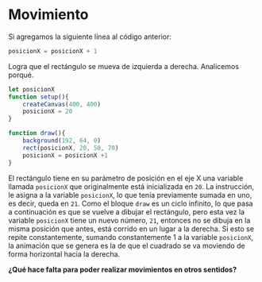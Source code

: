 # Movimiento
Si agregamos la siguiente línea al código anterior:
```js
posicionX = posicionX + 1
```
Logra que el rectángulo se mueva de izquierda a derecha. Analicemos porqué.

```js
let posicionX
function setup(){
    createCanvas(400, 400)
    posicionX = 20
}

function draw(){
    background(192, 64, 0)
    rect(posicionX, 20, 50, 70)
    posicionX = posicionX +1
}
```

El rectángulo tiene en su parámetro de posición en el eje X una variable llamada ```posicionX``` que originalmente está inicializada en ```20```. La instrucción, le asigna a la variable ```posicionX```, lo que tenía previamente sumada en uno, es decir, queda en ```21```. Como el bloque ``draw`` es un ciclo infinito, lo que pasa a continuación es que se vuelve a dibujar el rectángulo, pero esta vez la variable ```posicionX``` tiene un nuevo número, ```21```, entonces no se dibuja en la misma posición que antes, está corrido en un lugar a la derecha. Si esto se repite constantemente, sumando constantemente 1 a la variable ```posicionX```, la animación que se genera es la de que el cuadrado se va moviendo de forma horizontal hacia la derecha.

**¿Qué hace falta para poder realizar movimientos en otros sentidos?**